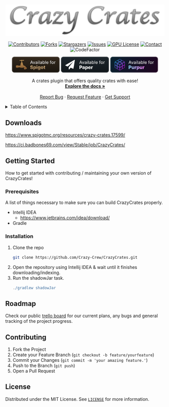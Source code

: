 <br />

[![crazycrates](https://raw.githubusercontent.com/RyderBelserion/Assets/main/crazycrew/banners/CrazyCrates.png)](https://www.spigotmc.org/resources/crazy-crates.17599/)

<div align="center">

[![Contributors][contributors-shield]][contributors-url]
[![Forks][forks-shield]][forks-url]
[![Stargazers][stars-shield]][stars-url]
[![Issues][issues-shield]][issues-url]
[![GPU License][license-shield]][license-url]
[![Contact][discord-shield]][discord-url]
![CodeFactor][codefactor-shield]

<a href="/#"><img src="https://raw.githubusercontent.com/intergrav/devins-badges/v2/assets/cozy/supported/spigot_64h.png" height="50"></a>
<a href="/#"><img src="https://raw.githubusercontent.com/intergrav/devins-badges/v2/assets/cozy/supported/paper_64h.png" height="50"></a>
<a href="/#"><img src="https://raw.githubusercontent.com/intergrav/devins-badges/v2/assets/cozy/supported/purpur_64h.png" height="50"></a>

  <p align="center">
    A crates plugin that offers quality crates with ease!
    <br />
    <a href="https://github.com/Crazy-Crew/CrazyCrates/wiki"><strong>Explore the docs »</strong></a>
    <br />
    <br />
    <a href="https://github.com/Crazy-Crew/CrazyCrates/issues">Report Bug</a>
    ·
    <a href="https://github.com/Crazy-Crew/CrazyCrates/discussions/categories/feature-rquests">Request Feature</a>
    ·
    <a href="https://github.com/Crazy-Crew/CrazyCrates/discussions/categories/support">Get Support</a>
  </p>
</div>

<!-- TABLE OF CONTENTS -->
<details>
  <summary>Table of Contents</summary>
  <ol>
    <li>
      <a href="#getting-started">Getting Started</a>
      <ul>
        <li><a href="#prerequisites">Prerequisites</a></li>
        <li><a href="#installation">Installation</a></li>
      </ul>
    </li>
    <li><a href="#roadmap">Roadmap</a></li>
    <li><a href="#contributing">Contributing</a></li>
    <li><a href="#license">License</a></li>
    <li><a href="#contact">Contact</a></li>
  </ol>
</details>

## Downloads
https://www.spigotmc.org/resources/crazy-crates.17599/

https://ci.badbones69.com/view/Stable/job/CrazyCrates/

## Getting Started

How to get started with contributing / maintaining your own version of CrazyCrates!

### Prerequisites

A list of things necessary to make sure you can build CrazyCrates properly.
* Intellij IDEA
    * https://www.jetbrains.com/idea/download/
* Gradle

### Installation

1. Clone the repo
   ```sh
   git clone https://github.com/Crazy-Crew/CrazyCrates.git
   ```
2. Open the repository using Intellij IDEA & wait until it finishes downloading/indexing.
3. Run the shadowJar task.
   ```gradle
   ./gradlew shadowJar
   ```

## Roadmap

Check our public [trello board](https://trello.com/b/bzQ5TwXo) for our current plans, any bugs and general tracking of the project progress.

## Contributing

1. Fork the Project
2. Create your Feature Branch (`git checkout -b feature/yourfeature`)
3. Commit your Changes (`git commit -m 'your amazing feature.'`)
4. Push to the Branch (`git push`)
5. Open a Pull Request

## License

Distributed under the MIT License. See [`LICENSE`](/LICENSE) for more information.

[discord-shield]: https://img.shields.io/discord/182615261403283459.svg?style=for-the-badge
[discord-url]: https://discord.gg/crazycrew

[contributors-shield]: https://img.shields.io/github/contributors/Crazy-Crew/CrazyCrates.svg?style=for-the-badge
[contributors-url]: https://github.com/Crazy-Crew/CrazyCrates/graphs/contributors
[forks-shield]: https://img.shields.io/github/forks/Crazy-Crew/CrazyCrates.svg?style=for-the-badge
[forks-url]: https://github.com/Crazy-Crew/CrazyCrates/network/members
[stars-shield]: https://img.shields.io/github/stars/Crazy-Crew/CrazyCrates.svg?style=for-the-badge
[stars-url]: https://github.com/Crazy-Crew/CrazyCrates/stargazers
[issues-shield]: https://img.shields.io/github/issues/Crazy-Crew/CrazyCrates.svg?style=for-the-badge
[issues-url]: https://github.com/Crazy-Crew/CrazyCrates/issues
[license-shield]: https://img.shields.io/github/license/Crazy-Crew/CrazyCrates.svg?style=for-the-badge
[license-url]: https://github.com/Crazy-Crew/CrazyCrates/blob/master/LICENSE.MD

[codefactor-shield]: https://img.shields.io/codefactor/grade/github/crazy-crew/crazycrates/main?style=for-the-badge
